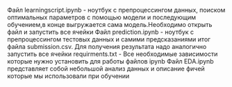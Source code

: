 Файл learningscript.ipynb - ноутбук с препроцессингом данных, поиском оптимальных параметров с помощью модели и последующим обучением,в конце выгружается сама модель.Необходимо открыть файл и запустить все ячейки
Файл prediction.ipynb - ноутбук с препроцессингом тестовых данных и самими предсказаниями итог файла submission.csv. Для получения результата надо аналогично запустить все ячейки 
requirments.txt - Все необходимые зависимости которые нужно установить для работы файлов ipynb
Файл EDA.ipynb представляет собой небольшой анализ данных и описание фичей которые мы использовали при обучении